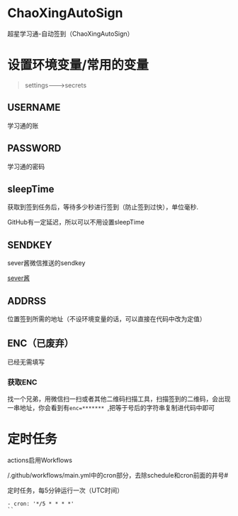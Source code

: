

# ChaoXingAutoSign
超星学习通-自动签到（ChaoXingAutoSign）
# 设置环境变量/常用的变量

> settings--->secrets

## USERNAME
学习通的账
## PASSWORD
学习通的密码
## sleepTime
获取到签到任务后，等待多少秒进行签到（防止签到过快），单位毫秒.

GitHub有一定延迟，所以可以不用设置sleepTime
## SENDKEY
sever酱微信推送的sendkey

[sever酱](https://sct.ftqq.com/)
## ADDRSS
位置签到所需的地址（不设环境变量的话，可以直接在代码中改为定值）
## ENC（已废弃）
已经无需填写
### 获取ENC
找一个兄弟，用微信扫一扫或者其他二维码扫描工具，扫描签到的二维码，会出现一串地址，你会看到有`enc=******* `,把等于号后的字符串复制进代码中即可

# 定时任务
actions启用Workflows

/.github/workflows/main.yml中的cron部分，去除schedule和cron前面的井号#

定时任务，每5分钟运行一次（UTC时间）
```
- cron: '*/5 * * * *'
``

